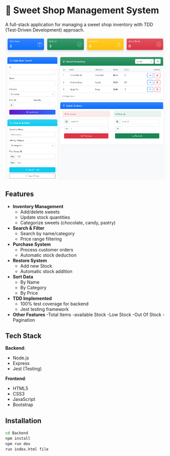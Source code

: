 # 🍬 Sweet Shop Management System

A full-stack application for managing a sweet shop inventory with TDD (Test-Driven Development) approach.

![Sweet Shop Demo](https://github.com/MananGateshaniya/SWEETSHOPMANAGEMENT/blob/0e9fee5584bd944226690ca456022014c619db17/Screenshot%202025-07-17%20113856.png)

## Features

- **Inventory Management**
  - Add/delete sweets
  - Update stock quantities
  - Categorize sweets (chocolate, candy, pastry)
- **Search & Filter**
  - Search by name/category
  - Price range filtering
- **Purchase System**
  - Process customer orders
  - Automatic stock deduction
- **Restore System**
  - Add new Stock 
  - Automatic stock addition
- **Sort Data**
  - By Name
  - By Category
  - By Price
- **TDD Implemented**
  - 100% test coverage for backend
  - Jest testing framework
- **Other Features**
  -Total Items
  -available Stock
  -Low Stock
  -Out Of Stock
  -Pagination

## Tech Stack

**Backend**:
- Node.js
- Express
- Jest (Testing)

**Frontend**:
- HTML5
- CSS3
- JavaScript
- Bootstrap

## Installation
```bash
cd Backend
npm install
npm run dev
run index.html file
